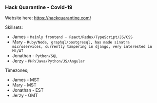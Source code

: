### Hack Quarantine - Covid-19

Website here:
https://hackquarantine.com/

Skillsets:
* James - `Mainly frontend - React/Redux/TypeScript/JS/CSS`
* Mary - `Ruby/Node, graphql/postgresql, has made sinatra microservices, currently tampering in django, very interested in ML/AI`
* Jonathan - `Python/SQL`
* Jerzy - `PHP/Java/Python/JS/Angular`

Timezones;
* James - MST
* Mary - MST
* Jonathan - EST
* Jerzy - GMT



